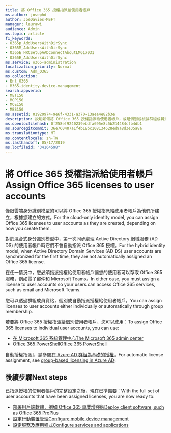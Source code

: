 ```yaml
---
title: 將 Office 365 授權指派給使用者帳戶
ms.author: josephd
author: JoeDavies-MSFT
manager: laurawi
audience: Admin
ms.topic: article
f1_keywords:
- O365p_AddUsersWithDirSync
- O365M_AddUsersWithDirSync
- O365E_HRCSetupAADConnectAboutLM617031
- O365E_AddUsersWithDirSync
ms.service: o365-administration
localization_priority: Normal
ms.custom: Adm_O365
ms.collection:
- Ent_O365
- M365-identity-device-management
search.appverid:
- MET150
- MOP150
- MOE150
- MBS150
ms.assetid: 01920974-9e6f-4331-a370-13aea4e82b3e
description: 說明如何將 Office 365 授權指派給使用者帳戶，或是個別或根據群組成員資格。
ms.openlocfilehash: 0f258ef9240239ebdfa695e8c5b214484cfb4db1
ms.sourcegitcommit: 36e760407a1f4b18bc108134628ed9a8d3e35a8a
ms.translationtype: MT
ms.contentlocale: zh-TW
ms.lasthandoff: 05/17/2019
ms.locfileid: "34164598"
---
```

# <a name="assign-office-365-licenses-to-user-accounts"></a><span data-ttu-id="97871-103">將 Office 365 授權指派給使用者帳戶</span><span class="sxs-lookup"><span data-stu-id="97871-103">Assign Office 365 licenses to user accounts</span></span>

<span data-ttu-id="97871-104">僅限雲端身分識別模型的可以將 Office 365 授權指派給使用者帳戶為他們所建立，根據您建立的方式。</span><span class="sxs-lookup"><span data-stu-id="97871-104">For the cloud-only identity model, you can assign Office 365 licenses to user accounts as they are created, depending on how you create them.</span></span>

<span data-ttu-id="97871-105">對於混合式身分識別模型中，第一次同步處理 Active Directory 網域服務 (AD DS) 的使用者帳戶時它們不會自動指派 Office 365 授權。</span><span class="sxs-lookup"><span data-stu-id="97871-105">For the hybrid identity model, when Active Directory Domain Services (AD DS) user accounts are synchronized for the first time, they are not automatically assigned an Office 365 license.</span></span>

<span data-ttu-id="97871-106">在任一情況中，您必須指派授權給使用者帳戶讓您的使用者可以存取 Office 365 服務，例如電子郵件和 Microsoft Teams。</span><span class="sxs-lookup"><span data-stu-id="97871-106">In either case, you must assign a license to user accounts so your users can access Office 365 services, such as email and Microsoft Teams.</span></span>

<span data-ttu-id="97871-107">您可以透過群組成員資格，個別或自動指派授權給使用者帳戶。</span><span class="sxs-lookup"><span data-stu-id="97871-107">You can assign licenses to user accounts either individually or automatically through group membership.</span></span>

<span data-ttu-id="97871-108">若要將 Office 365 授權指派給個別使用者帳戶，您可以使用：</span><span class="sxs-lookup"><span data-stu-id="97871-108">To assign Office 365 licenses to individual user accounts, you can use:</span></span>

- [<span data-ttu-id="97871-109">在 Microsoft 365 系統管理中心</span><span class="sxs-lookup"><span data-stu-id="97871-109">The Microsoft 365 admin center</span></span>](https://docs.microsoft.com/office365/admin/subscriptions-and-billing/assign-licenses-to-users)
- [<span data-ttu-id="97871-110">Office 365 PowerShell</span><span class="sxs-lookup"><span data-stu-id="97871-110">Office 365 PowerShell</span></span>](https://docs.microsoft.com/office365/enterprise/powershell/assign-licenses-to-user-accounts-with-office-365-powershell)

<span data-ttu-id="97871-111">自動授權指派]，請參閱[在 Azure AD 群組為基礎的授權](https://docs.microsoft.com/azure/active-directory/fundamentals/active-directory-licensing-whatis-azure-portal)。</span><span class="sxs-lookup"><span data-stu-id="97871-111">For automatic license assignment, see [group-based licensing in Azure AD](https://docs.microsoft.com/azure/active-directory/fundamentals/active-directory-licensing-whatis-azure-portal).</span></span>

## <a name="next-steps"></a><span data-ttu-id="97871-112">後續步驟</span><span class="sxs-lookup"><span data-stu-id="97871-112">Next steps</span></span>

<span data-ttu-id="97871-113">已指派授權的使用者帳戶的完整設定之後，現在已準備要：</span><span class="sxs-lookup"><span data-stu-id="97871-113">With the full set of user accounts that have been assigned licenses, you are now ready to:</span></span>

- [<span data-ttu-id="97871-114">部署用戶端軟體，例如 Office 365 專業增強版</span><span class="sxs-lookup"><span data-stu-id="97871-114">Deploy client software, such as Office 365 ProPlus</span></span>](https://docs.microsoft.com/DeployOffice/deployment-guide-for-office-365-proplus)
- [<span data-ttu-id="97871-115">設定行動裝置管理</span><span class="sxs-lookup"><span data-stu-id="97871-115">Configure mobile device management</span></span>](https://support.office.com/article/set-up-mobile-device-management-mdm-in-office-365-dd892318-bc44-4eb1-af00-9db5430be3cd)
- [<span data-ttu-id="97871-116">設定服務及應用程式</span><span class="sxs-lookup"><span data-stu-id="97871-116">Configure services and applications</span></span>](configure-services-and-applications.md)
